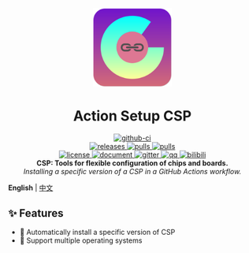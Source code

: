 <div align="center">
    <a href="https://csplink.top">
        <img width="160" heigth="160" src="https://raw.githubusercontent.com/csplink/csp/master/resource/images/logo.png" alt="logo" />
    </a>
    <h1>Action Setup CSP</h1>
    <div>
        <a href="https://github.com/csplink/action_setup_csp/actions?query=workflow%3A%F0%9F%92%95mirror">
            <img src="https://img.shields.io/github/actions/workflow/status/csplink/action_setup_csp/mirror.yml?style=flat&label=mirror" alt="github-ci" />
        </a>
    </div>
    <div>
        <a href="https://github.com/csplink/action_setup_csp/releases">
            <img src="https://img.shields.io/github/release/csplink/action_setup_csp.svg?style=flat" alt="releases" />
        </a>
        <a href="https://github.com/csplink/action_setup_csp/pulls">
            <img src="https://img.shields.io/github/issues-pr/csplink/action_setup_csp.svg" alt="pulls" />
        </a>
        <a href="https://github.com/csplink/action_setup_csp/issues">
            <img src="https://img.shields.io/github/issues/csplink/action_setup_csp.svg" alt="pulls" />
        </a>
    </div>
    <div>
        <a href="https://github.com/csplink/action_setup_csp/blob/master/LICENSE">
            <img src="https://img.shields.io/github/license/csplink/action_setup_csp.svg?colorB=f48041&style=flat" alt="license" />
        </a>
        <a href="https://csplink.top">
            <img src="https://img.shields.io/badge/wiki-document-blue?style=flat" alt="document" />
        </a>
        <a href="https://gitter.im/csplink/community">
            <img src="https://badges.gitter.im/csplink/csp.svg" alt="gitter" />
        </a>
        <a href="https://jq.qq.com/?_wv=1027&k=CWt7TZln">
            <img src="https://img.shields.io/badge/chat-on%20QQ-ff69b4.svg?style=flat" alt="qq" />
        </a>
        <a href="https://space.bilibili.com/24969427/">
            <img src="https://img.shields.io/badge/video-bilibili-FB7299?style=flat" alt="bilibili" />
        </a>
    </div>
    <b>CSP: Tools for flexible configuration of chips and boards.</b><br/>
    <i>Installing a specific version of a CSP in a GitHub Actions workflow.</i><br/>
</div>

**English** | [中文](README-zh_CN.md)

## ✨ Features

- 🚚 Automatically install a specific version of CSP
- 🎹 Support multiple operating systems
